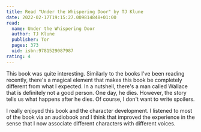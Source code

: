 ```yaml
---
title: Read "Under the Whispering Door" by TJ Klune
date: 2022-02-17T19:15:27.009814848+01:00
read:
  name: Under the Whispering Door
  author: TJ Klune
  publisher: Tor
  pages: 373
  uid: isbn:9781529087987
rating: 4
---
```


This book was quite interesting. Similarly to the books I've been reading recently, there's a magical element that makes this book be completely different from what I expected. In a nutshell, there's a man called Wallace that is definitely not a good person. One day, he dies. However, the story tells us what happens after he dies. Of course, I don't want to write spoilers.

I really enjoyed this book and the character development. I listened to most of the book via an audiobook and I think that improved the experience in the sense that I now associate different characters with different voices.
